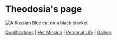 # Theodosia's page

![A Russian Blue cat on a black blanket](https://user-images.githubusercontent.com/122947311/226085581-ab7cd70c-7532-40a8-b9af-499c61a91ab7.jpg)

[Qualifications](Qualifications.md) | [Her Mission](Her-Mission.md) | [Personal Life](Personal-Life.md) | [Gallery](Gallery.md)
